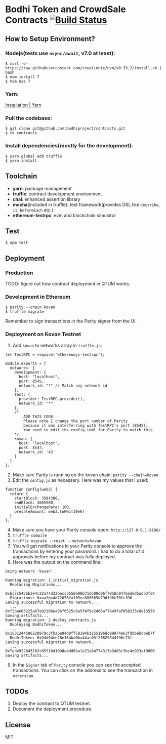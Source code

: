 # Bodhi Token and CrowdSale Contracts [![Build Status](https://travis-ci.com/bodhiproject/contracts.svg?token=yhzSGYVKSykUrXc4FYC8&branch=master)](https://travis-ci.com/bodhiproject/contracts)

## How to Setup Environment?

### Nodejs(tests use `async/await`, v7.0 at least):

    $ curl -o- https://raw.githubusercontent.com/creationix/nvm/v0.33.2/install.sh | bash
    $ nvm install 7
    $ nvm use 7
    
### Yarn:
 
[Installation | Yarn](https://yarnpkg.com/en/docs/install)

### Pull the codebase:

    $ git clone git@github.com:bodhiproject/contracts.git
    $ cd contracts
    
### Install dependencies(mostly for the development):

    $ yarn global add truffle
    $ yarn install
    
## Toolchain

* __yarn__: package management
* __truffle__: contract development environment
* __chai__: enhanced assertion library 
* __mocha__(included in truffle): test framework(provides DSL like `decsribe`, `it`, `beforeEach` etc.)
* __ethereum-testrpc__: evm and blockchain simulator

## Test

    $ npm test

## Deployment

### Production
TODO: figure out how contract deployment in QTUM works.

### Development in Ethereum

    $ parity --chain kovan
    $ truffle migrate
    
Remember to sign transactions in the Parity signer from the UI.

### Deployment on Kovan Testnet
1. Add `kovan` to networks array in `truffle.js`:
```
let TestRPC = require('ethereumjs-testrpc');

module.exports = {
  networks: {
    development: {
      host: "localhost",
      port: 8545,
      network_id: "*" // Match any network id
    },
    test: {
      provider: TestRPC.provider(),
      network_id: "*"
    },
    /* 
        ADD THIS CODE:
        Please note I change the port number of Parity 
        because it was interferring with TestRPC's port (8545).
        You need to edit the config.toml for Parity to match this.
    */
    kovan: {
      host: 'localhost',
      port: 8547,
      network_id: '42'
    }
  }
};
```
2. Make sure Parity is running on the kovan chain: `parity --chain=kovan`
3. Edit the `config.js` as necessary. Here was my values that I used:
```
function Config(web3) {
  return {
    startBlock: 3584300,
    endBlock: 3605900,
    initialExchangeRate: 100,
    presaleAmount: web3.toWei(30e6)
  }
};
```
4. Make sure you have your Parity console open: `http://127.0.0.1:8180/`
5. `truffle compile`
6. `truffle migrate --reset --network=kovan`
7. You will get notifications in your Parity console to approve the transactions by entering your password. I had to do a total of 4 approvals before my contract was fully deployed.
8. Here was the output on the command line:
```
Using network 'kovan'.

Running migration: 1_initial_migration.js
  Replacing Migrations...
  ... 0x6c7c545bb3e4c22a74d32bacc3b56e08b71db80d06f7058c047bed6d5adb3fe4
  Migrations: 0xaafbe4d72858fa105ec886565d79d196e70fc396
Saving successful migration to network...
  ... 0xf2bae05225ab7e02106ea96f6525c8a5f4f9e2466af7849faf058233cde13539
Saving artifacts...
Running migration: 2_deploy_contracts.js
  Deploying BodhiToken...
  ... 0x1531244586220979c3fba5e94d0ff58194b1255196dc99874e63fd0bebdbeb7f
  BodhiToken: 0x94d94ee28e164ba0ba44ac03f208293d4196c73f
Saving successful migration to network...
  ... 0x7ed4922045102c65f16d109de4dd6ba1e21a84774313b9403c3bc4d923af9806
Saving artifacts...
```

9. In the `Signer` tab of `Parity` console you can see the accepted transactions. You can click on the address to see the transaction in `etherscan`.
    
## TODOs
1. Deploy the contract to QTUM testnet. 
2. Document the deployment procedure.

## License
MIT

